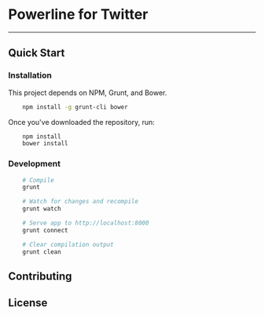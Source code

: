 # Powerline for Twitter

***

## Quick Start

### Installation

This project depends on NPM, Grunt, and Bower.

```bash
	npm install -g grunt-cli bower
```

Once you've downloaded the repository, run:

```bash
	npm install
	bower install
```

### Development

```bash
	# Compile
	grunt

	# Watch for changes and recompile
	grunt watch

	# Serve app to http://localhost:8000
	grunt connect

	# Clear compilation output
	grunt clean
```

## Contributing

## License